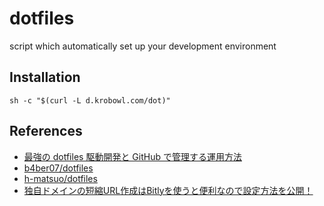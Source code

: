 # dotfiles
script which automatically set up your development environment

## Installation

```
sh -c "$(curl -L d.krobowl.com/dot)"
```

## References
- [最強の dotfiles 駆動開発と GitHub で管理する運用方法](https://qiita.com/b4b4r07/items/b70178e021bef12cd4a2)
- [b4ber07/dotfiles](https://github.com/b4b4r07/dotfiles)
- [h-matsuo/dotfiles](https://github.com/h-matsuo/dotfiles)
- [独自ドメインの短縮URL作成はBitlyを使うと便利なので設定方法を公開！](https://crearcinc.com/2018/07/how-to-setup-original-domain-bitly-shorterlink/)
